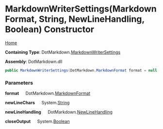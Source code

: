 # MarkdownWriterSettings\(MarkdownFormat, String, NewLineHandling, Boolean\) Constructor

[Home](../../../README.md)

**Containing Type**: DotMarkdown\.[MarkdownWriterSettings](../README.md)

**Assembly**: DotMarkdown\.dll

```csharp
public MarkdownWriterSettings(DotMarkdown.MarkdownFormat format = null, string newLineChars = null, DotMarkdown.NewLineHandling newLineHandling = Replace, bool closeOutput = false)
```

### Parameters

**format** &emsp; DotMarkdown\.[MarkdownFormat](../../MarkdownFormat/README.md)

**newLineChars** &emsp; System\.[String](https://docs.microsoft.com/en-us/dotnet/api/system.string)

**newLineHandling** &emsp; DotMarkdown\.[NewLineHandling](../../NewLineHandling/README.md)

**closeOutput** &emsp; System\.[Boolean](https://docs.microsoft.com/en-us/dotnet/api/system.boolean)